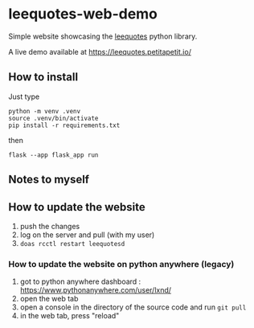 # leequotes-web-demo

Simple website showcasing the [leequotes](https://pypi.org/project/leequotes/) python library.

A live demo available at https://leequotes.petitapetit.io/

## How to install

Just type

```
python -m venv .venv
source .venv/bin/activate
pip install -r requirements.txt
```

then

```
flask --app flask_app run
```

## Notes to myself

## How to update the website 

1. push the changes
2. log on the server and pull (with my user)
3. `doas rcctl restart leequotesd`


### How to update the website on python anywhere (legacy)

1. got to python anywhere dashboard : https://www.pythonanywhere.com/user/lxnd/
2. open the web tab
3. open a console in the directory of the source code and run `git pull`
4. in the web tab, press "reload"